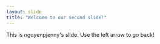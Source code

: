 ```yaml
---
layout: slide
title: "Welcome to our second slide!"
---
```

This is nguyenpjenny's slide.
Use the left arrow to go back!